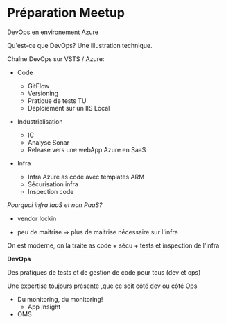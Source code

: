 # Préparation Meetup

DevOps en environement Azure

Qu'est-ce que DevOps? Une illustration technique.

Chaîne DevOps sur VSTS / Azure:

* Code
    * GitFlow
    * Versioning
    * Pratique de tests TU
    * Deploiement sur un IIS Local

* Industrialisation
    * IC
    * Analyse Sonar
    * Release vers une webApp Azure en SaaS

* Infra
    * Infra Azure as code avec templates ARM
    * Sécurisation infra
    * Inspection code

*Pourquoi infra IaaS et non PaaS?*

* vendor lockin

* peu de maitrise => plus de maitrise nécessaire sur l'infra

On est moderne, on la traite as code + sécu + tests et inspection de l'infra

**DevOps**

Des pratiques de tests et de gestion de code pour tous (dev et ops)

Une expertise toujours présente ,que ce soit côté dev ou côté Ops

* Du monitoring, du monitoring!
    * App Insight
* OMS